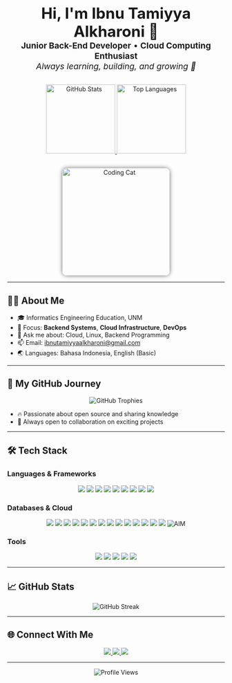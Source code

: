 <!-- Modern GitHub Portfolio Header -->
<h1 align="center" style="font-size:2.2rem; margin-bottom: 0;">
  <b>Hi, I'm Ibnu Tamiyya Alkharoni 👋</b>
</h1>
<p align="center" style="font-size:1.2rem; margin-top: 0;">
  <b>Junior Back-End Developer</b> &bull; <b>Cloud Computing Enthusiast</b> <br>
  <i>Always learning, building, and growing 🚀</i>
</p>

<div align="center" style="margin: 30px 0;">
  <a href="https://github.com/DevCupu">
    <img src="https://github-readme-stats.vercel.app/api?username=DevCupu&show_icons=true&theme=tokyonight&hide_border=true&border_radius=10" alt="GitHub Stats" height="160"/>
  </a>
  <a href="https://github.com/DevCupu">
    <img src="https://github-readme-stats.vercel.app/api/top-langs/?username=DevCupu&layout=compact&theme=tokyonight&hide_border=true&border_radius=10" alt="Top Languages" height="160"/>
  </a>
</div>

<div align="center">
  <img src="https://media2.giphy.com/media/v1.Y2lkPTc5MGI3NjExdzF2Mm5iOTh0M2doMmtudHFkejJtd2wxdzR5ZWdjM2o0aTIxdHhuaiZlcD12MV9pbnRlcm5hbF9naWZfYnlfaWQmY3Q9Zw/LHZyixOnHwDDy/giphy.gif" width="250" alt="Coding Cat" style="border-radius: 12px; box-shadow: 0 0 10px rgba(0,0,0,0.5);" />
</div>

---

## 🧑‍💻 About Me

- 🎓 Informatics Engineering Education, UNM
- 🌱 Focus: **Backend Systems**, **Cloud Infrastructure**, **DevOps**
- 💬 Ask me about: Cloud, Linux, Backend Programming
- 📫 Email: [ibnutamiyyaalkharoni@gmail.com](mailto:ibnutamiyyaalkharoni@gmail.com)
- 🌏 Languages: Bahasa Indonesia, English (Basic)

---

## 🚀 My GitHub Journey

<p align="center">
  <img src="https://github-profile-trophy.vercel.app/?username=DevCupu&theme=tokyonight&no-frame=true&margin-w=10" alt="GitHub Trophies"/>
</p>

- 🔥 Passionate about open source and sharing knowledge
- 🤝 Always open to collaboration on exciting projects
---

## 🛠️ Tech Stack

### Languages & Frameworks
<p align="center">
  <img src="https://img.shields.io/badge/JavaScript-F7DF1E?style=for-the-badge&logo=javascript&logoColor=black"/>
  <img src="https://img.shields.io/badge/Golang-00ADD8?style=for-the-badge&logo=go&logoColor=white"/>
  <img src="https://img.shields.io/badge/PHP-777BB4?style=for-the-badge&logo=php&logoColor=white"/>
  <img src="https://img.shields.io/badge/Python-3776AB?style=for-the-badge&logo=python&logoColor=white"/>
  <img src="https://img.shields.io/badge/Node.js-339933?style=for-the-badge&logo=node.js&logoColor=white"/>
  <img src="https://img.shields.io/badge/Express.js-000000?style=for-the-badge&logo=express&logoColor=white"/>
  <img src="https://img.shields.io/badge/Laravel-FF2D20?style=for-the-badge&logo=laravel&logoColor=white"/>
  <img src="https://img.shields.io/badge/Fiber-00A6FF?style=for-the-badge&logo=fiber&logoColor=white"/>
  <img src="https://img.shields.io/badge/Gin-00ADD8?style=for-the-badge&logo=go&logoColor=white"/>
</p>

### Databases & Cloud
<p align="center">
  <img src="https://img.shields.io/badge/MySQL-4479A1?style=for-the-badge&logo=mysql&logoColor=white"/>
  <img src="https://img.shields.io/badge/MongoDB-47A248?style=for-the-badge&logo=mongodb&logoColor=white"/>
  <img src="https://img.shields.io/badge/Cloud%20SQL-4285F4?style=for-the-badge&logo=googlecloud&logoColor=white"/>
  <img src="https://img.shields.io/badge/Firebase-FFCA28?style=for-the-badge&logo=firebase&logoColor=black"/>
  <img src="https://img.shields.io/badge/Google%20Cloud-4285F4?style=for-the-badge&logo=googlecloud&logoColor=white"/>
  <img src="https://img.shields.io/badge/AWS-232F3E?style=for-the-badge&logo=amazonaws&logoColor=white"/>
  <img src="https://img.shields.io/badge/EC2-FF9900?style=for-the-badge&logo=amazonaws&logoColor=white"/>
  <img src="https://img.shields.io/badge/S3-569A31?style=for-the-badge&logo=amazonaws&logoColor=white"/>
  <img src="https://img.shields.io/badge/Cloud%20Storage-4285F4?style=for-the-badge&logo=googlecloud&logoColor=white"/>
  <img src="https://img.shields.io/badge/Compute%20Engine-4285F4?style=for-the-badge&logo=googlecloud&logoColor=white"/>
  <img src="https://img.shields.io/badge/Cloud%20Run-4285F4?style=for-the-badge&logo=googlecloud&logoColor=white"/>
  <img src="https://img.shields.io/badge/Cloud%20Monitoring-4285F4?style=for-the-badge&logo=googlecloud&logoColor=white"/>
  <img src="https://img.shields.io/badge/CloudWatch-FF9900?style=for-the-badge&logo=amazonaws&logoColor=white"/>
  <img src="https://img.shields.io/badge/App%20Engine-4285F4?style=for-the-badge&logo=googlecloud&logoColor=white"/>
  <img src="https://img.shields.io/badge/AIM-0066CC?style=for-the-badge&logo=aim&logoColor=white" alt="AIM"/>
</p>

### Tools
<p align="center">
  <img src="https://img.shields.io/badge/Docker-2496ED?style=for-the-badge&logo=docker&logoColor=white"/>
  <img src="https://img.shields.io/badge/Nginx-009639?style=for-the-badge&logo=nginx&logoColor=white"/>
  <img src="https://img.shields.io/badge/Postman-FF6C37?style=for-the-badge&logo=postman&logoColor=white"/>
  <img src="https://img.shields.io/badge/Git-FF4500?style=for-the-badge&logo=git&logoColor=white"/>
  <img src="https://img.shields.io/badge/Linux-FCC624?style=for-the-badge&logo=linux&logoColor=black"/>
</p>

---

## 📈 GitHub Stats

<p align="center">
  <img src="https://github-readme-streak-stats.herokuapp.com/?user=DevCupu&theme=tokyonight&hide_border=true" alt="GitHub Streak"/>
</p>

---

## 🌐 Connect With Me

<p align="center">
  <a href="https://www.linkedin.com/in/ibnu-tamiyya-al-kharoni-96b6a52a0/">
    <img src="https://img.shields.io/badge/LinkedIn-0077B5?style=for-the-badge&logo=linkedin&logoColor=white"/>
  </a>
  <a href="mailto:ibnutamiyyaalkharoni@gmail.com">
    <img src="https://img.shields.io/badge/Gmail-D14836?style=for-the-badge&logo=gmail&logoColor=white"/>
  </a>
  <a href="https://github.com/DevCupu">
    <img src="https://img.shields.io/badge/GitHub-181717?style=for-the-badge&logo=github&logoColor=white"/>
  </a>
</p>

---

<p align="center">
  <img src="https://komarev.com/ghpvc/?username=DevCupu&style=flat-square&color=blue" alt="Profile Views"/>
</p>
